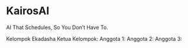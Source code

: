 # KairosAI
AI That Schedules, So You Don’t Have To.

Kelompok Ekadasha
Ketua Kelompok: 
Anggota 1: 
Anggota 2: 
Anggota 3: 
